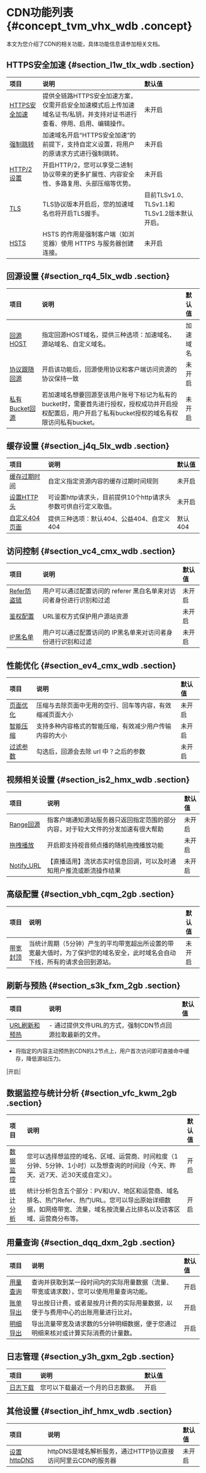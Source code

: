# CDN功能列表 {#concept_tvm_vhx_wdb .concept}

本文为您介绍了CDN的相关功能，具体功能信息请参加相关文档。

## HTTPS安全加速 {#section_l1w_tlx_wdb .section}

|项目|说明|默认值|
|:-|:-|:--|
|[HTTPS安全加速](intl.zh-CN/用户指南/域名管理/HTTPS安全加速/HTTPS安全加速设置.md#)|提供全链路HTTPS安全加速方案，仅需开启安全加速模式后上传加速域名证书/私钥，并支持对证书进行查看、停用、启用、编辑操作。|未开启|
|[强制跳转](intl.zh-CN/用户指南/域名管理/HTTPS安全加速/强制跳转.md#)|加速域名开启“HTTPS安全加速”的前提下，支持自定义设置，将用户的原请求方式进行强制跳转。|未开启|
|[HTTP/2设置](intl.zh-CN/用户指南/域名管理/HTTPS安全加速/HTTP__2.md#)|开启HTTP/2，您可以享受二进制协议带来的更多扩展性、内容安全性、多路复用、头部压缩等优势。|未开启|
|[TLS](intl.zh-CN/用户指南/域名管理/HTTPS安全加速/TLS.md#)|TLS协议版本开启后，您的加速域名也将开启TLS握手。|目前TLSv1.0、TLSv1.1和TLSv1.2版本默认开启。|
|[HSTS](intl.zh-CN/用户指南/域名管理/HTTPS安全加速/HSTS.md#)|HSTS 的作用是强制客户端（如浏览器）使用 HTTPS 与服务器创建连接。|未开启|

## 回源设置 {#section_rq4_5lx_wdb .section}

|项目|说明|默认值|
|:-|:-|:--|
|[回源HOST](intl.zh-CN/用户指南/域名管理/内容回源设置/设置回源HOST.md#)|指定回源HOST域名，提供三种选项：加速域名、源站域名、自定义域名。|加速域名|
|[协议跟随回源](intl.zh-CN/用户指南/域名管理/内容回源设置/协议跟随回源.md#)|开启该功能后，回源使用协议和客户端访问资源的协议保持一致|未开启|
|[私有Bucket回源](intl.zh-CN/用户指南/域名管理/内容回源设置/私有bucket回源授权.md#)|若加速域名想要回源至该用户账号下标记为私有的bucket时，需要首先进行授权，授权成功并开启授权配置后，用户开启了私有bucket授权的域名有权限访问私有bucket。|未开启|

## 缓存设置 {#section_j4q_5lx_wdb .section}

|项目|说明|默认值|
|:-|:-|:--|
|[缓存过期时间](intl.zh-CN/用户指南/域名管理/节点缓存设置/缓存配置.md#)|自定义指定资源内容的缓存过期时间规则|未开启|
|[设置HTTP头](intl.zh-CN/用户指南/域名管理/节点缓存设置/设置HTTP响应头.md#)|可设置http请求头，目前提供10个http请求头参数可供自行定义取值。|未开启|
|[自定义404页面](intl.zh-CN/用户指南/域名管理/节点缓存设置/自定义错误页面.md#)|提供三种选项：默认404、公益404、自定义404|默认404|

## 访问控制 {#section_vc4_cmx_wdb .section}

|项目|说明|默认值|
|:-|:-|:--|
|[Refer防盗链](intl.zh-CN/用户指南/域名管理/访问控制设置/配置防盗链.md#)|用户可以通过配置访问的 referer 黑白名单来对访问者身份进行识别和过滤|未开启|
|[鉴权配置](intl.zh-CN/用户指南/域名管理/访问控制设置/配置URL鉴权.md#)|URL鉴权方式保护用户源站资源|未开启|
|[IP黑名单](intl.zh-CN/用户指南/域名管理/访问控制设置/配置IP黑__白名单.md#)|用户可以通过配置访问的 IP黑名单来对访问者身份进行识别和过滤|未开启|

## 性能优化 {#section_ev4_cmx_wdb .section}

|项目|说明|默认值|
|:-|:-|:--|
|[页面优化](intl.zh-CN/用户指南/域名管理/性能优化设置/页面优化.md#)|压缩与去除页面中无用的空行、回车等内容，有效缩减页面大小|未开启|
|[智能压缩](intl.zh-CN/用户指南/域名管理/性能优化设置/智能压缩.md#)|支持多种内容格式的智能压缩，有效减少用户传输内容的大小|未开启|
|[过滤参数](intl.zh-CN/用户指南/域名管理/性能优化设置/过滤参数.md#)|勾选后，回源会去除 url 中？之后的参数|未开启|

## 视频相关设置 {#section_is2_hmx_wdb .section}

|项目|说明|默认值|
|:-|:-|:--|
|[Range回源](intl.zh-CN/用户指南/域名管理/视频相关配置/Range回源.md#)|指客户端通知源站服务器只返回指定范围的部分内容，对于较大文件的分发加速有很大帮助|未开启|
|[拖拽播放](intl.zh-CN/用户指南/域名管理/视频相关配置/拖拽播放.md#)|开启即支持视音频点播的随机拖拽播放功能|未开启|
|[Notify\_URL](intl.zh-CN/用户指南/域名管理/视频相关配置/Notify_URL设置.md#)|【直播适用】流状态实时信息回调，可以及时通知用户推流或断流操作结果|未开启|

## 高级配置 {#section_vbh_cqm_2gb .section}

|项目|说明|默认值|
|:-|:-|:--|
|[带宽封顶](intl.zh-CN/用户指南/域名管理/高级设置/带宽封顶.md#)|当统计周期（5分钟）产生的平均带宽超出所设置的带宽最大值时，为了保护您的域名安全，此时域名会自动下线，所有的请求会回到源站。|未开启|

## 刷新与预热 {#section_s3k_fxm_2gb .section}

|项目|说明|默认值|
|:-|:-|:--|
|[URL刷新和预热](intl.zh-CN/用户指南/刷新预热.md#)| -   通过提供文件URL的方式，强制CDN节点回源拉取最新的文件。
-   将指定的内容主动预热到CDN的L2节点上，用户首次访问即可直接命中缓存，降低源站压力。

 |开启|

## 数据监控与统计分析 {#section_vfc_kwm_2gb .section}

|项目|说明|默认值|
|:-|:-|:--|
|[数据监控](intl.zh-CN/用户指南/数据监控.md#)|您可以选择想监控的域名、区域、运营商、时间粒度（1分钟、5分钟、1小时）以及想查询的时间段（今天、昨天、近7天、近30天或自定义）。|开启|
|[统计分析](intl.zh-CN/用户指南/统计分析.md#)|统计分析包含五个部分：PV和UV、地区和运营商、域名排名、热门Refer、热门URL。您可以导出原始详细数据，如网络带宽、流量，域名按流量占比排名以及访客区域、运营商分布等。|开启|

## 用量查询 {#section_dqq_dxm_2gb .section}

|项目|说明|默认值|
|:-|:-|:--|
|[用量查询](intl.zh-CN/用户指南/用量查询/用量查询.md#)|查询并获取到某一段时间内的实际用量数据（流量、带宽或请求数），您可以使用用量查询功能。|开启|
|[账单导出](intl.zh-CN/用户指南/用量查询/账单导出.md#)|导出按日计费，或者是按月计费的实际用量数据，以便于与费用中心的出账用量进行比对。|开启|
|[明细导出](intl.zh-CN/用户指南/用量查询/明细导出.md#)|导出流量带宽及请求数的5分钟明细数据，便于您通过明细来核对或计算实际消费的计量数。|开启|

## 日志管理 {#section_y3h_gxm_2gb .section}

|项目|说明|默认值|
|:-|:-|:--|
|[日志下载](intl.zh-CN/用户指南/日志管理/日志下载.md#)|您可以下载最近一个月的日志数据。|开启|

## 其他设置 {#section_ihf_hmx_wdb .section}

|项目|说明|默认值|
|:-|:-|:--|
|[设置httpDNS](intl.zh-CN/用户指南/设置httpDNS.md#)|httpDNS是域名解析服务，通过HTTP协议直接访问阿里云CDN的服务器|未开启|

